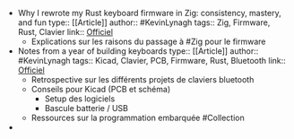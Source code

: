 - Why I rewrote my Rust keyboard firmware in Zig: consistency, mastery, and fun
  type:: [[Article]]
  author:: #KevinLynagh
  tags:: Zig, Firmware, Rust, Clavier
  link:: [Officiel](https://kevinlynagh.com/rust-zig/)
	- Explications sur les raisons du passage à #Zig pour le firmware
- Notes from a year of building keyboards
  type:: [[Article]]
  author:: #KevinLynagh 
  tags:: Kicad, Clavier, PCB, Firmware, Rust, Bluetooth
  link:: [Officiel](https://kevinlynagh.com/keyboards/)
	- Retrospective sur les différents projets de claviers bluetooth
	- Conseils pour Kicad (PCB et schéma)
		- Setup des logiciels
		- Bascule batterie / USB
	- Ressources sur la programmation embarquée #Collection
-